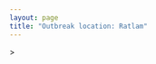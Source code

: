 ```yaml
---
layout: page
title: "Outbreak location: Ratlam"
---
```

<div id="mapid">
<script src="https://buda-magenta.github.io/hazard_map/load_map.js"></script>
><script>
var marker_outbreak = L.marker([23.480592, 74.917790],{"autoPan": true}).addTo(map); marker_outbreak.bindTooltip("Ratlam").openTooltip();

var circle_1 = L.circle([22.720362, 75.868200], {"pane": "markerPane", "color": "red", "fill": true, "fillOpacity": 0.2, "fillRule": "evenodd", "lineCap": "round", "lineJoin": "round", "opacity": 1.0, "radius": 473071, "stroke": true, "weight": 2}).addTo(map);
circle_1.bindTooltip("Indore<br>rank: 1<br>hazard index: 0.118268")

var circle_2 = L.circle([23.587548, 75.675679], {"pane": "markerPane", "color": "red", "fill": true, "fillOpacity": 0.2, "fillRule": "evenodd", "lineCap": "round", "lineJoin": "round", "opacity": 1.0, "radius": 113312, "stroke": true, "weight": 2}).addTo(map);
circle_2.bindTooltip("Nagda<br>rank: 2<br>hazard index: 0.028328")

var circle_3 = L.circle([24.265131, 75.387182], {"pane": "markerPane", "color": "red", "fill": true, "fillOpacity": 0.2, "fillRule": "evenodd", "lineCap": "round", "lineJoin": "round", "opacity": 1.0, "radius": 104518, "stroke": true, "weight": 2}).addTo(map);
circle_3.bindTooltip("Mandsaur<br>rank: 3<br>hazard index: 0.026130")

var circle_4 = L.circle([24.578721, 73.686257], {"pane": "markerPane", "color": "red", "fill": true, "fillOpacity": 0.2, "fillRule": "evenodd", "lineCap": "round", "lineJoin": "round", "opacity": 1.0, "radius": 103623, "stroke": true, "weight": 2}).addTo(map);
circle_4.bindTooltip("Udaipur<br>rank: 4<br>hazard index: 0.025906")

var circle_5 = L.circle([24.462465, 74.850114], {"pane": "markerPane", "color": "red", "fill": true, "fillOpacity": 0.2, "fillRule": "evenodd", "lineCap": "round", "lineJoin": "round", "opacity": 1.0, "radius": 98272, "stroke": true, "weight": 2}).addTo(map);
circle_5.bindTooltip("Nimach<br>rank: 5<br>hazard index: 0.024568")

var circle_6 = L.circle([24.500000, 74.500000], {"pane": "markerPane", "color": "red", "fill": true, "fillOpacity": 0.2, "fillRule": "evenodd", "lineCap": "round", "lineJoin": "round", "opacity": 1.0, "radius": 89540, "stroke": true, "weight": 2}).addTo(map);
circle_6.bindTooltip("Chittaurgarh<br>rank: 6<br>hazard index: 0.022385")

var circle_7 = L.circle([25.196826, 76.000893], {"pane": "markerPane", "color": "red", "fill": true, "fillOpacity": 0.2, "fillRule": "evenodd", "lineCap": "round", "lineJoin": "round", "opacity": 1.0, "radius": 75887, "stroke": true, "weight": 2}).addTo(map);
circle_7.bindTooltip("Kota<br>rank: 7<br>hazard index: 0.018972")

var circle_8 = L.circle([23.174597, 75.785142], {"pane": "markerPane", "color": "red", "fill": true, "fillOpacity": 0.2, "fillRule": "evenodd", "lineCap": "round", "lineJoin": "round", "opacity": 1.0, "radius": 74559, "stroke": true, "weight": 2}).addTo(map);
circle_8.bindTooltip("Ujjain<br>rank: 8<br>hazard index: 0.018640")

var circle_9 = L.circle([23.258486, 77.401989], {"pane": "markerPane", "color": "red", "fill": true, "fillOpacity": 0.2, "fillRule": "evenodd", "lineCap": "round", "lineJoin": "round", "opacity": 1.0, "radius": 74164, "stroke": true, "weight": 2}).addTo(map);
circle_9.bindTooltip("Bhopal<br>rank: 9<br>hazard index: 0.018541")

var circle_10 = L.circle([25.488773, 74.699613], {"pane": "markerPane", "color": "red", "fill": true, "fillOpacity": 0.2, "fillRule": "evenodd", "lineCap": "round", "lineJoin": "round", "opacity": 1.0, "radius": 65525, "stroke": true, "weight": 2}).addTo(map);
circle_10.bindTooltip("Bhilwara<br>rank: 10<br>hazard index: 0.016381")

var circle_11 = L.circle([23.000000, 76.166667], {"pane": "markerPane", "color": "red", "fill": true, "fillOpacity": 0.2, "fillRule": "evenodd", "lineCap": "round", "lineJoin": "round", "opacity": 1.0, "radius": 29203, "stroke": true, "weight": 2}).addTo(map);
circle_11.bindTooltip("Dewas<br>rank: 11<br>hazard index: 0.007301")

var circle_12 = L.circle([26.203725, 78.157363], {"pane": "markerPane", "color": "red", "fill": true, "fillOpacity": 0.2, "fillRule": "evenodd", "lineCap": "round", "lineJoin": "round", "opacity": 1.0, "radius": 24629, "stroke": true, "weight": 2}).addTo(map);
circle_12.bindTooltip("Gwalior<br>rank: 12<br>hazard index: 0.006157")

var circle_13 = L.circle([23.021624, 72.579707], {"pane": "markerPane", "color": "red", "fill": true, "fillOpacity": 0.2, "fillRule": "evenodd", "lineCap": "round", "lineJoin": "round", "opacity": 1.0, "radius": 15257, "stroke": true, "weight": 2}).addTo(map);
circle_13.bindTooltip("Ahmedabad<br>rank: 13<br>hazard index: 0.003814")

var circle_14 = L.circle([19.075990, 72.877393], {"pane": "markerPane", "color": "red", "fill": true, "fillOpacity": 0.2, "fillRule": "evenodd", "lineCap": "round", "lineJoin": "round", "opacity": 1.0, "radius": 12584, "stroke": true, "weight": 2}).addTo(map);
circle_14.bindTooltip("Mumbai<br>rank: 14<br>hazard index: 0.003146")

var circle_15 = L.circle([26.915458, 75.818982], {"pane": "markerPane", "color": "red", "fill": true, "fillOpacity": 0.2, "fillRule": "evenodd", "lineCap": "round", "lineJoin": "round", "opacity": 1.0, "radius": 12493, "stroke": true, "weight": 2}).addTo(map);
circle_15.bindTooltip("Jaipur<br>rank: 15<br>hazard index: 0.003123")

var circle_16 = L.circle([28.651718, 77.221939], {"pane": "markerPane", "color": "red", "fill": true, "fillOpacity": 0.2, "fillRule": "evenodd", "lineCap": "round", "lineJoin": "round", "opacity": 1.0, "radius": 11364, "stroke": true, "weight": 2}).addTo(map);
circle_16.bindTooltip("Delhi<br>rank: 16<br>hazard index: 0.002841")

var circle_17 = L.circle([21.818774, 75.606458], {"pane": "markerPane", "color": "red", "fill": true, "fillOpacity": 0.2, "fillRule": "evenodd", "lineCap": "round", "lineJoin": "round", "opacity": 1.0, "radius": 11182, "stroke": true, "weight": 2}).addTo(map);
circle_17.bindTooltip("Khargone<br>rank: 17<br>hazard index: 0.002796")

var circle_18 = L.circle([25.375241, 77.828119], {"pane": "markerPane", "color": "red", "fill": true, "fillOpacity": 0.2, "fillRule": "evenodd", "lineCap": "round", "lineJoin": "round", "opacity": 1.0, "radius": 10645, "stroke": true, "weight": 2}).addTo(map);
circle_18.bindTooltip("Shivpuri<br>rank: 18<br>hazard index: 0.002661")

var circle_19 = L.circle([26.229141, 76.304533], {"pane": "markerPane", "color": "red", "fill": true, "fillOpacity": 0.2, "fillRule": "evenodd", "lineCap": "round", "lineJoin": "round", "opacity": 1.0, "radius": 9185, "stroke": true, "weight": 2}).addTo(map);
circle_19.bindTooltip("Sawai Madhopur<br>rank: 19<br>hazard index: 0.002296")

var circle_20 = L.circle([24.917151, 76.696403], {"pane": "markerPane", "color": "red", "fill": true, "fillOpacity": 0.2, "fillRule": "evenodd", "lineCap": "round", "lineJoin": "round", "opacity": 1.0, "radius": 8533, "stroke": true, "weight": 2}).addTo(map);
circle_20.bindTooltip("Baran<br>rank: 20<br>hazard index: 0.002133")

var circle_21 = L.circle([21.170200, 72.831100], {"pane": "markerPane", "color": "red", "fill": true, "fillOpacity": 0.2, "fillRule": "evenodd", "lineCap": "round", "lineJoin": "round", "opacity": 1.0, "radius": 5455, "stroke": true, "weight": 2}).addTo(map);
circle_21.bindTooltip("Surat<br>rank: 21<br>hazard index: 0.001364")

var circle_22 = L.circle([26.469100, 74.639000], {"pane": "markerPane", "color": "red", "fill": true, "fillOpacity": 0.2, "fillRule": "evenodd", "lineCap": "round", "lineJoin": "round", "opacity": 1.0, "radius": 5137, "stroke": true, "weight": 2}).addTo(map);
circle_22.bindTooltip("Ajmer<br>rank: 22<br>hazard index: 0.001284")

var circle_23 = L.circle([23.115688, 77.066239], {"pane": "markerPane", "color": "red", "fill": true, "fillOpacity": 0.2, "fillRule": "evenodd", "lineCap": "round", "lineJoin": "round", "opacity": 1.0, "radius": 4477, "stroke": true, "weight": 2}).addTo(map);
circle_23.bindTooltip("Sehore<br>rank: 23<br>hazard index: 0.001119")

var circle_24 = L.circle([24.500000, 77.500000], {"pane": "markerPane", "color": "red", "fill": true, "fillOpacity": 0.2, "fillRule": "evenodd", "lineCap": "round", "lineJoin": "round", "opacity": 1.0, "radius": 4252, "stroke": true, "weight": 2}).addTo(map);
circle_24.bindTooltip("Guna<br>rank: 24<br>hazard index: 0.001063")

var circle_25 = L.circle([26.296772, 73.035143], {"pane": "markerPane", "color": "red", "fill": true, "fillOpacity": 0.2, "fillRule": "evenodd", "lineCap": "round", "lineJoin": "round", "opacity": 1.0, "radius": 3309, "stroke": true, "weight": 2}).addTo(map);
circle_25.bindTooltip("Jodhpur<br>rank: 25<br>hazard index: 0.000827")

var circle_26 = L.circle([25.531031, 78.652689], {"pane": "markerPane", "color": "red", "fill": true, "fillOpacity": 0.2, "fillRule": "evenodd", "lineCap": "round", "lineJoin": "round", "opacity": 1.0, "radius": 3283, "stroke": true, "weight": 2}).addTo(map);
circle_26.bindTooltip("Jhansi<br>rank: 26<br>hazard index: 0.000821")

var circle_27 = L.circle([22.778500, 73.624516], {"pane": "markerPane", "color": "red", "fill": true, "fillOpacity": 0.2, "fillRule": "evenodd", "lineCap": "round", "lineJoin": "round", "opacity": 1.0, "radius": 2920, "stroke": true, "weight": 2}).addTo(map);
circle_27.bindTooltip("Godhra<br>rank: 27<br>hazard index: 0.000730")

var circle_28 = L.circle([22.297314, 73.194257], {"pane": "markerPane", "color": "red", "fill": true, "fillOpacity": 0.2, "fillRule": "evenodd", "lineCap": "round", "lineJoin": "round", "opacity": 1.0, "radius": 2911, "stroke": true, "weight": 2}).addTo(map);
circle_28.bindTooltip("Vadodara<br>rank: 28<br>hazard index: 0.000728")

var circle_29 = L.circle([12.979120, 77.591300], {"pane": "markerPane", "color": "red", "fill": true, "fillOpacity": 0.2, "fillRule": "evenodd", "lineCap": "round", "lineJoin": "round", "opacity": 1.0, "radius": 2839, "stroke": true, "weight": 2}).addTo(map);
circle_29.bindTooltip("Bangalore<br>rank: 29<br>hazard index: 0.000710")

var circle_30 = L.circle([23.916667, 78.000000], {"pane": "markerPane", "color": "red", "fill": true, "fillOpacity": 0.2, "fillRule": "evenodd", "lineCap": "round", "lineJoin": "round", "opacity": 1.0, "radius": 2598, "stroke": true, "weight": 2}).addTo(map);
circle_30.bindTooltip("Vidisha<br>rank: 30<br>hazard index: 0.000650")

var circle_31 = L.circle([26.460914, 80.321759], {"pane": "markerPane", "color": "red", "fill": true, "fillOpacity": 0.2, "fillRule": "evenodd", "lineCap": "round", "lineJoin": "round", "opacity": 1.0, "radius": 2575, "stroke": true, "weight": 2}).addTo(map);
circle_31.bindTooltip("Kanpur<br>rank: 31<br>hazard index: 0.000644")

var circle_32 = L.circle([22.610318, 73.461706], {"pane": "markerPane", "color": "red", "fill": true, "fillOpacity": 0.2, "fillRule": "evenodd", "lineCap": "round", "lineJoin": "round", "opacity": 1.0, "radius": 2130, "stroke": true, "weight": 2}).addTo(map);
circle_32.bindTooltip("Kalol<br>rank: 32<br>hazard index: 0.000533")

var circle_33 = L.circle([23.493079, 74.348402], {"pane": "markerPane", "color": "red", "fill": true, "fillOpacity": 0.2, "fillRule": "evenodd", "lineCap": "round", "lineJoin": "round", "opacity": 1.0, "radius": 2074, "stroke": true, "weight": 2}).addTo(map);
circle_33.bindTooltip("Banswara<br>rank: 33<br>hazard index: 0.000519")

var circle_34 = L.circle([20.993276, 75.839983], {"pane": "markerPane", "color": "red", "fill": true, "fillOpacity": 0.2, "fillRule": "evenodd", "lineCap": "round", "lineJoin": "round", "opacity": 1.0, "radius": 1978, "stroke": true, "weight": 2}).addTo(map);
circle_34.bindTooltip("Bhusawal<br>rank: 34<br>hazard index: 0.000495")

var circle_35 = L.circle([17.388786, 78.461065], {"pane": "markerPane", "color": "red", "fill": true, "fillOpacity": 0.2, "fillRule": "evenodd", "lineCap": "round", "lineJoin": "round", "opacity": 1.0, "radius": 1964, "stroke": true, "weight": 2}).addTo(map);
circle_35.bindTooltip("Hyderabad<br>rank: 35<br>hazard index: 0.000491")

var circle_36 = L.circle([23.160894, 79.949770], {"pane": "markerPane", "color": "red", "fill": true, "fillOpacity": 0.2, "fillRule": "evenodd", "lineCap": "round", "lineJoin": "round", "opacity": 1.0, "radius": 1886, "stroke": true, "weight": 2}).addTo(map);
circle_36.bindTooltip("Jabalpur<br>rank: 36<br>hazard index: 0.000472")

var circle_37 = L.circle([26.500000, 78.750000], {"pane": "markerPane", "color": "red", "fill": true, "fillOpacity": 0.2, "fillRule": "evenodd", "lineCap": "round", "lineJoin": "round", "opacity": 1.0, "radius": 1824, "stroke": true, "weight": 2}).addTo(map);
circle_37.bindTooltip("Bhind<br>rank: 37<br>hazard index: 0.000456")

var circle_38 = L.circle([24.935635, 82.647701], {"pane": "markerPane", "color": "red", "fill": true, "fillOpacity": 0.2, "fillRule": "evenodd", "lineCap": "round", "lineJoin": "round", "opacity": 1.0, "radius": 1778, "stroke": true, "weight": 2}).addTo(map);
circle_38.bindTooltip("Mirzapur<br>rank: 38<br>hazard index: 0.000445")

var circle_39 = L.circle([21.977864, 76.568828], {"pane": "markerPane", "color": "red", "fill": true, "fillOpacity": 0.2, "fillRule": "evenodd", "lineCap": "round", "lineJoin": "round", "opacity": 1.0, "radius": 1667, "stroke": true, "weight": 2}).addTo(map);
circle_39.bindTooltip("Khandwa<br>rank: 39<br>hazard index: 0.000417")

var circle_40 = L.circle([26.838100, 80.934600], {"pane": "markerPane", "color": "red", "fill": true, "fillOpacity": 0.2, "fillRule": "evenodd", "lineCap": "round", "lineJoin": "round", "opacity": 1.0, "radius": 1555, "stroke": true, "weight": 2}).addTo(map);
circle_40.bindTooltip("Lucknow<br>rank: 40<br>hazard index: 0.000389")

var circle_41 = L.circle([15.398403, 73.812918], {"pane": "markerPane", "color": "red", "fill": true, "fillOpacity": 0.2, "fillRule": "evenodd", "lineCap": "round", "lineJoin": "round", "opacity": 1.0, "radius": 1198, "stroke": true, "weight": 2}).addTo(map);
circle_41.bindTooltip("Vasco Da Gama<br>rank: 41<br>hazard index: 0.000300")

var circle_42 = L.circle([27.175255, 78.009816], {"pane": "markerPane", "color": "red", "fill": true, "fillOpacity": 0.2, "fillRule": "evenodd", "lineCap": "round", "lineJoin": "round", "opacity": 1.0, "radius": 1176, "stroke": true, "weight": 2}).addTo(map);
circle_42.bindTooltip("Agra<br>rank: 42<br>hazard index: 0.000294")

var circle_43 = L.circle([18.521428, 73.854454], {"pane": "markerPane", "color": "red", "fill": true, "fillOpacity": 0.2, "fillRule": "evenodd", "lineCap": "round", "lineJoin": "round", "opacity": 1.0, "radius": 1011, "stroke": true, "weight": 2}).addTo(map);
circle_43.bindTooltip("Pune<br>rank: 43<br>hazard index: 0.000253")

var circle_44 = L.circle([21.149813, 79.082056], {"pane": "markerPane", "color": "red", "fill": true, "fillOpacity": 0.2, "fillRule": "evenodd", "lineCap": "round", "lineJoin": "round", "opacity": 1.0, "radius": 977, "stroke": true, "weight": 2}).addTo(map);
circle_44.bindTooltip("Nagpur<br>rank: 44<br>hazard index: 0.000244")

var circle_45 = L.circle([22.275879, 79.721045], {"pane": "markerPane", "color": "red", "fill": true, "fillOpacity": 0.2, "fillRule": "evenodd", "lineCap": "round", "lineJoin": "round", "opacity": 1.0, "radius": 946, "stroke": true, "weight": 2}).addTo(map);
circle_45.bindTooltip("Seoni<br>rank: 45<br>hazard index: 0.000237")

var circle_46 = L.circle([25.500000, 75.833333], {"pane": "markerPane", "color": "red", "fill": true, "fillOpacity": 0.2, "fillRule": "evenodd", "lineCap": "round", "lineJoin": "round", "opacity": 1.0, "radius": 927, "stroke": true, "weight": 2}).addTo(map);
circle_46.bindTooltip("Bundi<br>rank: 46<br>hazard index: 0.000232")

var circle_47 = L.circle([25.604091, 73.415609], {"pane": "markerPane", "color": "red", "fill": true, "fillOpacity": 0.2, "fillRule": "evenodd", "lineCap": "round", "lineJoin": "round", "opacity": 1.0, "radius": 925, "stroke": true, "weight": 2}).addTo(map);
circle_47.bindTooltip("Pali<br>rank: 47<br>hazard index: 0.000231")

var circle_48 = L.circle([22.541418, 88.357691], {"pane": "markerPane", "color": "red", "fill": true, "fillOpacity": 0.2, "fillRule": "evenodd", "lineCap": "round", "lineJoin": "round", "opacity": 1.0, "radius": 900, "stroke": true, "weight": 2}).addTo(map);
circle_48.bindTooltip("Kolkata<br>rank: 48<br>hazard index: 0.000225")

var circle_49 = L.circle([22.305199, 70.802834], {"pane": "markerPane", "color": "red", "fill": true, "fillOpacity": 0.2, "fillRule": "evenodd", "lineCap": "round", "lineJoin": "round", "opacity": 1.0, "radius": 867, "stroke": true, "weight": 2}).addTo(map);
circle_49.bindTooltip("Rajkot<br>rank: 49<br>hazard index: 0.000217")

var circle_50 = L.circle([26.653396, 77.624206], {"pane": "markerPane", "color": "red", "fill": true, "fillOpacity": 0.2, "fillRule": "evenodd", "lineCap": "round", "lineJoin": "round", "opacity": 1.0, "radius": 827, "stroke": true, "weight": 2}).addTo(map);
circle_50.bindTooltip("Dhaulpur<br>rank: 50<br>hazard index: 0.000207")

var circle_51 = L.circle([13.083694, 80.270186], {"pane": "markerPane", "color": "red", "fill": true, "fillOpacity": 0.2, "fillRule": "evenodd", "lineCap": "round", "lineJoin": "round", "opacity": 1.0, "radius": 761, "stroke": true, "weight": 2}).addTo(map);
circle_51.bindTooltip("Chennai<br>rank: 51<br>hazard index: 0.000190")

var circle_52 = L.circle([23.809612, 78.759114], {"pane": "markerPane", "color": "red", "fill": true, "fillOpacity": 0.2, "fillRule": "evenodd", "lineCap": "round", "lineJoin": "round", "opacity": 1.0, "radius": 747, "stroke": true, "weight": 2}).addTo(map);
circle_52.bindTooltip("Sagar<br>rank: 52<br>hazard index: 0.000187")

var circle_53 = L.circle([22.600150, 77.926645], {"pane": "markerPane", "color": "red", "fill": true, "fillOpacity": 0.2, "fillRule": "evenodd", "lineCap": "round", "lineJoin": "round", "opacity": 1.0, "radius": 731, "stroke": true, "weight": 2}).addTo(map);
circle_53.bindTooltip("Hoshangabad<br>rank: 53<br>hazard index: 0.000183")

var circle_54 = L.circle([19.194329, 72.970178], {"pane": "markerPane", "color": "red", "fill": true, "fillOpacity": 0.2, "fillRule": "evenodd", "lineCap": "round", "lineJoin": "round", "opacity": 1.0, "radius": 703, "stroke": true, "weight": 2}).addTo(map);
circle_54.bindTooltip("Thane<br>rank: 54<br>hazard index: 0.000176")

var circle_55 = L.circle([21.237947, 81.633683], {"pane": "markerPane", "color": "red", "fill": true, "fillOpacity": 0.2, "fillRule": "evenodd", "lineCap": "round", "lineJoin": "round", "opacity": 1.0, "radius": 674, "stroke": true, "weight": 2}).addTo(map);
circle_55.bindTooltip("Raipur<br>rank: 55<br>hazard index: 0.000169")

var circle_56 = L.circle([22.689507, 72.871520], {"pane": "markerPane", "color": "red", "fill": true, "fillOpacity": 0.2, "fillRule": "evenodd", "lineCap": "round", "lineJoin": "round", "opacity": 1.0, "radius": 517, "stroke": true, "weight": 2}).addTo(map);
circle_56.bindTooltip("Nadiad<br>rank: 56<br>hazard index: 0.000129")

var circle_57 = L.circle([19.439885, 72.880383], {"pane": "markerPane", "color": "red", "fill": true, "fillOpacity": 0.2, "fillRule": "evenodd", "lineCap": "round", "lineJoin": "round", "opacity": 1.0, "radius": 501, "stroke": true, "weight": 2}).addTo(map);
circle_57.bindTooltip("Vasai<br>rank: 57<br>hazard index: 0.000125")

var circle_58 = L.circle([26.099214, 74.312704], {"pane": "markerPane", "color": "red", "fill": true, "fillOpacity": 0.2, "fillRule": "evenodd", "lineCap": "round", "lineJoin": "round", "opacity": 1.0, "radius": 476, "stroke": true, "weight": 2}).addTo(map);
circle_58.bindTooltip("Beawar<br>rank: 58<br>hazard index: 0.000119")

var circle_59 = L.circle([22.139831, 78.809645], {"pane": "markerPane", "color": "red", "fill": true, "fillOpacity": 0.2, "fillRule": "evenodd", "lineCap": "round", "lineJoin": "round", "opacity": 1.0, "radius": 465, "stroke": true, "weight": 2}).addTo(map);
circle_59.bindTooltip("Chhindwara<br>rank: 59<br>hazard index: 0.000116")

var circle_60 = L.circle([22.558499, 72.962563], {"pane": "markerPane", "color": "red", "fill": true, "fillOpacity": 0.2, "fillRule": "evenodd", "lineCap": "round", "lineJoin": "round", "opacity": 1.0, "radius": 463, "stroke": true, "weight": 2}).addTo(map);
circle_60.bindTooltip("Anand<br>rank: 60<br>hazard index: 0.000116")

var circle_61 = L.circle([28.402979, 77.310384], {"pane": "markerPane", "color": "red", "fill": true, "fillOpacity": 0.2, "fillRule": "evenodd", "lineCap": "round", "lineJoin": "round", "opacity": 1.0, "radius": 431, "stroke": true, "weight": 2}).addTo(map);
circle_61.bindTooltip("Faridabad<br>rank: 61<br>hazard index: 0.000108")

var circle_62 = L.circle([28.015929, 73.317137], {"pane": "markerPane", "color": "red", "fill": true, "fillOpacity": 0.2, "fillRule": "evenodd", "lineCap": "round", "lineJoin": "round", "opacity": 1.0, "radius": 403, "stroke": true, "weight": 2}).addTo(map);
circle_62.bindTooltip("Bikaner<br>rank: 62<br>hazard index: 0.000101")

var circle_63 = L.circle([21.879616, 77.875681], {"pane": "markerPane", "color": "red", "fill": true, "fillOpacity": 0.2, "fillRule": "evenodd", "lineCap": "round", "lineJoin": "round", "opacity": 1.0, "radius": 386, "stroke": true, "weight": 2}).addTo(map);
circle_63.bindTooltip("Betul<br>rank: 63<br>hazard index: 0.000097")

var circle_64 = L.circle([27.633333, 77.583333], {"pane": "markerPane", "color": "red", "fill": true, "fillOpacity": 0.2, "fillRule": "evenodd", "lineCap": "round", "lineJoin": "round", "opacity": 1.0, "radius": 370, "stroke": true, "weight": 2}).addTo(map);
circle_64.bindTooltip("Mathura<br>rank: 64<br>hazard index: 0.000093")

var circle_65 = L.circle([25.438130, 81.833800], {"pane": "markerPane", "color": "red", "fill": true, "fillOpacity": 0.2, "fillRule": "evenodd", "lineCap": "round", "lineJoin": "round", "opacity": 1.0, "radius": 364, "stroke": true, "weight": 2}).addTo(map);
circle_65.bindTooltip("Allahabad<br>rank: 65<br>hazard index: 0.000091")

var circle_66 = L.circle([23.833962, 80.392456], {"pane": "markerPane", "color": "red", "fill": true, "fillOpacity": 0.2, "fillRule": "evenodd", "lineCap": "round", "lineJoin": "round", "opacity": 1.0, "radius": 329, "stroke": true, "weight": 2}).addTo(map);
circle_66.bindTooltip("Murwara<br>rank: 66<br>hazard index: 0.000082")

var circle_67 = L.circle([22.383333, 82.133333], {"pane": "markerPane", "color": "red", "fill": true, "fillOpacity": 0.2, "fillRule": "evenodd", "lineCap": "round", "lineJoin": "round", "opacity": 1.0, "radius": 324, "stroke": true, "weight": 2}).addTo(map);
circle_67.bindTooltip("Bilaspur<br>rank: 67<br>hazard index: 0.000081")

var circle_68 = L.circle([24.700385, 78.518668], {"pane": "markerPane", "color": "red", "fill": true, "fillOpacity": 0.2, "fillRule": "evenodd", "lineCap": "round", "lineJoin": "round", "opacity": 1.0, "radius": 321, "stroke": true, "weight": 2}).addTo(map);
circle_68.bindTooltip("Lalitpur<br>rank: 68<br>hazard index: 0.000080")

var circle_69 = L.circle([26.122147, 75.663754], {"pane": "markerPane", "color": "red", "fill": true, "fillOpacity": 0.2, "fillRule": "evenodd", "lineCap": "round", "lineJoin": "round", "opacity": 1.0, "radius": 313, "stroke": true, "weight": 2}).addTo(map);
circle_69.bindTooltip("Tonk<br>rank: 69<br>hazard index: 0.000078")

var circle_70 = L.circle([25.609324, 85.123525], {"pane": "markerPane", "color": "red", "fill": true, "fillOpacity": 0.2, "fillRule": "evenodd", "lineCap": "round", "lineJoin": "round", "opacity": 1.0, "radius": 302, "stroke": true, "weight": 2}).addTo(map);
circle_70.bindTooltip("Patna<br>rank: 70<br>hazard index: 0.000076")

var circle_71 = L.circle([25.335649, 83.007629], {"pane": "markerPane", "color": "red", "fill": true, "fillOpacity": 0.2, "fillRule": "evenodd", "lineCap": "round", "lineJoin": "round", "opacity": 1.0, "radius": 274, "stroke": true, "weight": 2}).addTo(map);
circle_71.bindTooltip("Varanasi<br>rank: 71<br>hazard index: 0.000069")

var circle_72 = L.circle([18.627929, 73.800983], {"pane": "markerPane", "color": "red", "fill": true, "fillOpacity": 0.2, "fillRule": "evenodd", "lineCap": "round", "lineJoin": "round", "opacity": 1.0, "radius": 273, "stroke": true, "weight": 2}).addTo(map);
circle_72.bindTooltip("Pimpri Chinchwad<br>rank: 72<br>hazard index: 0.000068")

var circle_73 = L.circle([30.909016, 75.851601], {"pane": "markerPane", "color": "red", "fill": true, "fillOpacity": 0.2, "fillRule": "evenodd", "lineCap": "round", "lineJoin": "round", "opacity": 1.0, "radius": 259, "stroke": true, "weight": 2}).addTo(map);
circle_73.bindTooltip("Ludhiana<br>rank: 73<br>hazard index: 0.000065")

var circle_74 = L.circle([23.750000, 79.583333], {"pane": "markerPane", "color": "red", "fill": true, "fillOpacity": 0.2, "fillRule": "evenodd", "lineCap": "round", "lineJoin": "round", "opacity": 1.0, "radius": 258, "stroke": true, "weight": 2}).addTo(map);
circle_74.bindTooltip("Damoh<br>rank: 74<br>hazard index: 0.000065")

var circle_75 = L.circle([27.639077, 76.614452], {"pane": "markerPane", "color": "red", "fill": true, "fillOpacity": 0.2, "fillRule": "evenodd", "lineCap": "round", "lineJoin": "round", "opacity": 1.0, "radius": 245, "stroke": true, "weight": 2}).addTo(map);
circle_75.bindTooltip("Alwar<br>rank: 75<br>hazard index: 0.000061")

var circle_76 = L.circle([29.000653, 77.768229], {"pane": "markerPane", "color": "red", "fill": true, "fillOpacity": 0.2, "fillRule": "evenodd", "lineCap": "round", "lineJoin": "round", "opacity": 1.0, "radius": 244, "stroke": true, "weight": 2}).addTo(map);
circle_76.bindTooltip("Meerut<br>rank: 76<br>hazard index: 0.000061")

var circle_77 = L.circle([23.666667, 72.500000], {"pane": "markerPane", "color": "red", "fill": true, "fillOpacity": 0.2, "fillRule": "evenodd", "lineCap": "round", "lineJoin": "round", "opacity": 1.0, "radius": 242, "stroke": true, "weight": 2}).addTo(map);
circle_77.bindTooltip("Mahesana<br>rank: 77<br>hazard index: 0.000061")

var circle_78 = L.circle([23.223288, 72.649227], {"pane": "markerPane", "color": "red", "fill": true, "fillOpacity": 0.2, "fillRule": "evenodd", "lineCap": "round", "lineJoin": "round", "opacity": 1.0, "radius": 240, "stroke": true, "weight": 2}).addTo(map);
circle_78.bindTooltip("Gandhinagar<br>rank: 78<br>hazard index: 0.000060")

var circle_79 = L.circle([26.588559, 74.861097], {"pane": "markerPane", "color": "red", "fill": true, "fillOpacity": 0.2, "fillRule": "evenodd", "lineCap": "round", "lineJoin": "round", "opacity": 1.0, "radius": 239, "stroke": true, "weight": 2}).addTo(map);
circle_79.bindTooltip("Kishangarh<br>rank: 79<br>hazard index: 0.000060")

var circle_80 = L.circle([26.671329, 83.364583], {"pane": "markerPane", "color": "red", "fill": true, "fillOpacity": 0.2, "fillRule": "evenodd", "lineCap": "round", "lineJoin": "round", "opacity": 1.0, "radius": 215, "stroke": true, "weight": 2}).addTo(map);
circle_80.bindTooltip("Gorakhpur<br>rank: 80<br>hazard index: 0.000054")

var circle_81 = L.circle([27.265212, 77.369126], {"pane": "markerPane", "color": "red", "fill": true, "fillOpacity": 0.2, "fillRule": "evenodd", "lineCap": "round", "lineJoin": "round", "opacity": 1.0, "radius": 201, "stroke": true, "weight": 2}).addTo(map);
circle_81.bindTooltip("Bharatpur<br>rank: 81<br>hazard index: 0.000050")

var circle_82 = L.circle([24.500000, 81.000000], {"pane": "markerPane", "color": "red", "fill": true, "fillOpacity": 0.2, "fillRule": "evenodd", "lineCap": "round", "lineJoin": "round", "opacity": 1.0, "radius": 192, "stroke": true, "weight": 2}).addTo(map);
circle_82.bindTooltip("Satna<br>rank: 82<br>hazard index: 0.000048")

var circle_83 = L.circle([24.170979, 72.436638], {"pane": "markerPane", "color": "red", "fill": true, "fillOpacity": 0.2, "fillRule": "evenodd", "lineCap": "round", "lineJoin": "round", "opacity": 1.0, "radius": 190, "stroke": true, "weight": 2}).addTo(map);
circle_83.bindTooltip("Palanpur<br>rank: 83<br>hazard index: 0.000048")

var circle_84 = L.circle([24.197443, 82.666145], {"pane": "markerPane", "color": "red", "fill": true, "fillOpacity": 0.2, "fillRule": "evenodd", "lineCap": "round", "lineJoin": "round", "opacity": 1.0, "radius": 189, "stroke": true, "weight": 2}).addTo(map);
circle_84.bindTooltip("Singrauli<br>rank: 84<br>hazard index: 0.000047")

var circle_85 = L.circle([24.268349, 72.204387], {"pane": "markerPane", "color": "red", "fill": true, "fillOpacity": 0.2, "fillRule": "evenodd", "lineCap": "round", "lineJoin": "round", "opacity": 1.0, "radius": 173, "stroke": true, "weight": 2}).addTo(map);
circle_85.bindTooltip("Deesa<br>rank: 85<br>hazard index: 0.000043")

var circle_86 = L.circle([20.011247, 73.790236], {"pane": "markerPane", "color": "red", "fill": true, "fillOpacity": 0.2, "fillRule": "evenodd", "lineCap": "round", "lineJoin": "round", "opacity": 1.0, "radius": 173, "stroke": true, "weight": 2}).addTo(map);
circle_86.bindTooltip("Nashik<br>rank: 86<br>hazard index: 0.000043")

var circle_87 = L.circle([27.177366, 78.389912], {"pane": "markerPane", "color": "red", "fill": true, "fillOpacity": 0.2, "fillRule": "evenodd", "lineCap": "round", "lineJoin": "round", "opacity": 1.0, "radius": 165, "stroke": true, "weight": 2}).addTo(map);
circle_87.bindTooltip("Firozabad<br>rank: 87<br>hazard index: 0.000041")

var circle_88 = L.circle([21.771884, 72.141645], {"pane": "markerPane", "color": "red", "fill": true, "fillOpacity": 0.2, "fillRule": "evenodd", "lineCap": "round", "lineJoin": "round", "opacity": 1.0, "radius": 162, "stroke": true, "weight": 2}).addTo(map);
circle_88.bindTooltip("Bhavnagar<br>rank: 88<br>hazard index: 0.000041")

var circle_89 = L.circle([28.457876, 79.405571], {"pane": "markerPane", "color": "red", "fill": true, "fillOpacity": 0.2, "fillRule": "evenodd", "lineCap": "round", "lineJoin": "round", "opacity": 1.0, "radius": 161, "stroke": true, "weight": 2}).addTo(map);
circle_89.bindTooltip("Bareilly<br>rank: 89<br>hazard index: 0.000040")

var circle_90 = L.circle([28.428262, 77.002700], {"pane": "markerPane", "color": "red", "fill": true, "fillOpacity": 0.2, "fillRule": "evenodd", "lineCap": "round", "lineJoin": "round", "opacity": 1.0, "radius": 160, "stroke": true, "weight": 2}).addTo(map);
circle_90.bindTooltip("Gurgaon<br>rank: 90<br>hazard index: 0.000040")

var circle_91 = L.circle([27.662826, 75.027926], {"pane": "markerPane", "color": "red", "fill": true, "fillOpacity": 0.2, "fillRule": "evenodd", "lineCap": "round", "lineJoin": "round", "opacity": 1.0, "radius": 147, "stroke": true, "weight": 2}).addTo(map);
circle_91.bindTooltip("Sikar<br>rank: 91<br>hazard index: 0.000037")

var circle_92 = L.circle([23.071874, 70.131715], {"pane": "markerPane", "color": "red", "fill": true, "fillOpacity": 0.2, "fillRule": "evenodd", "lineCap": "round", "lineJoin": "round", "opacity": 1.0, "radius": 147, "stroke": true, "weight": 2}).addTo(map);
circle_92.bindTooltip("Gandhidham<br>rank: 92<br>hazard index: 0.000037")

var circle_93 = L.circle([24.759267, 81.655000], {"pane": "markerPane", "color": "red", "fill": true, "fillOpacity": 0.2, "fillRule": "evenodd", "lineCap": "round", "lineJoin": "round", "opacity": 1.0, "radius": 145, "stroke": true, "weight": 2}).addTo(map);
circle_93.bindTooltip("Rewa<br>rank: 93<br>hazard index: 0.000036")

var circle_94 = L.circle([31.292011, 75.568058], {"pane": "markerPane", "color": "red", "fill": true, "fillOpacity": 0.2, "fillRule": "evenodd", "lineCap": "round", "lineJoin": "round", "opacity": 1.0, "radius": 138, "stroke": true, "weight": 2}).addTo(map);
circle_94.bindTooltip("Jalandhar<br>rank: 94<br>hazard index: 0.000035")

var circle_95 = L.circle([27.060786, 74.176675], {"pane": "markerPane", "color": "red", "fill": true, "fillOpacity": 0.2, "fillRule": "evenodd", "lineCap": "round", "lineJoin": "round", "opacity": 1.0, "radius": 136, "stroke": true, "weight": 2}).addTo(map);
circle_95.bindTooltip("Nagaur<br>rank: 95<br>hazard index: 0.000034")

var circle_96 = L.circle([22.750000, 71.666667], {"pane": "markerPane", "color": "red", "fill": true, "fillOpacity": 0.2, "fillRule": "evenodd", "lineCap": "round", "lineJoin": "round", "opacity": 1.0, "radius": 136, "stroke": true, "weight": 2}).addTo(map);
circle_96.bindTooltip("Surendranagar<br>rank: 96<br>hazard index: 0.000034")

var circle_97 = L.circle([19.169335, 77.311013], {"pane": "markerPane", "color": "red", "fill": true, "fillOpacity": 0.2, "fillRule": "evenodd", "lineCap": "round", "lineJoin": "round", "opacity": 1.0, "radius": 134, "stroke": true, "weight": 2}).addTo(map);
circle_97.bindTooltip("Nanded Waghala<br>rank: 97<br>hazard index: 0.000034")

var circle_98 = L.circle([21.517410, 70.464275], {"pane": "markerPane", "color": "red", "fill": true, "fillOpacity": 0.2, "fillRule": "evenodd", "lineCap": "round", "lineJoin": "round", "opacity": 1.0, "radius": 134, "stroke": true, "weight": 2}).addTo(map);
circle_98.bindTooltip("Junagadh<br>rank: 98<br>hazard index: 0.000034")

var circle_99 = L.circle([12.305183, 76.655361], {"pane": "markerPane", "color": "red", "fill": true, "fillOpacity": 0.2, "fillRule": "evenodd", "lineCap": "round", "lineJoin": "round", "opacity": 1.0, "radius": 133, "stroke": true, "weight": 2}).addTo(map);
circle_99.bindTooltip("Mysore<br>rank: 99<br>hazard index: 0.000033")

var circle_100 = L.circle([26.718324, 79.090254], {"pane": "markerPane", "color": "red", "fill": true, "fillOpacity": 0.2, "fillRule": "evenodd", "lineCap": "round", "lineJoin": "round", "opacity": 1.0, "radius": 130, "stroke": true, "weight": 2}).addTo(map);
circle_100.bindTooltip("Etawah<br>rank: 100<br>hazard index: 0.000033")
</script>
</div>